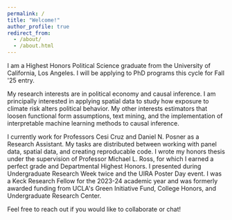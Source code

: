 ```yaml
---
permalink: /
title: "Welcome!"
author_profile: true
redirect_from: 
  - /about/
  - /about.html
---
```


I am a Highest Honors Political Science graduate from the University of California, Los Angeles. I will be applying to PhD programs this cycle for Fall '25 entry.

My research interests are in political economy and causal inference. I am principally interested in applying spatial data to study how exposure to climate risk alters political behavior. My other interests estimators that loosen functional form assumptions, text mining, and the implementation of interpretable machine learning methods to causal inference.

I currently work for Professors Cesi Cruz and Daniel N. Posner as a Research Assistant. My tasks are distributed between working with panel data, spatial data, and creating reproducable code. I wrote my honors thesis under the supervision of Professor Michael L. Ross, for which I earned a perfect grade and Departmental Highest Honors. I presented during Undergraduate Research Week twice and the UIRA Poster Day event. I was a Keck Research Fellow for the 2023-24 academic year and was formerly awarded funding from UCLA's Green Initiative Fund, College Honors, and Undergraduate Research Center.

Feel free to reach out if you would like to collaborate or chat!